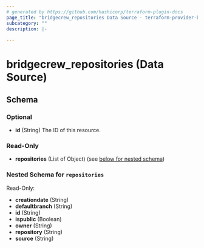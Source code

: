 ```yaml
---
# generated by https://github.com/hashicorp/terraform-plugin-docs
page_title: "bridgecrew_repositories Data Source - terraform-provider-bridgecrew"
subcategory: ""
description: |-
  
---
```


# bridgecrew_repositories (Data Source)





<!-- schema generated by tfplugindocs -->
## Schema

### Optional

- **id** (String) The ID of this resource.

### Read-Only

- **repositories** (List of Object) (see [below for nested schema](#nestedatt--repositories))

<a id="nestedatt--repositories"></a>
### Nested Schema for `repositories`

Read-Only:

- **creationdate** (String)
- **defaultbranch** (String)
- **id** (String)
- **ispublic** (Boolean)
- **owner** (String)
- **repository** (String)
- **source** (String)



